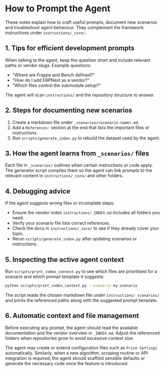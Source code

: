 # How to Prompt the Agent

These notes explain how to craft useful prompts, document new scenarios and troubleshoot agent behaviour. They complement the framework instructions under `instructions/_core/`.

## 1. Tips for efficient development prompts

When talking to the agent, keep the question short and include relevant paths or vendor slugs. Example questions:

- "Where are Frappe and Bench defined?"
- "How do I add ERPNext as a vendor?"
- "Which files control the submodule setup?"

The agent will scan `instructions/` and the repository structure to answer.

## 2. Steps for documenting new scenarios

1. Create a markdown file under `_scenarios/<scenario-name>.md`.
2. Add a `References:` section at the end that lists the important files or instructions.
3. Run `scripts/generate_index.py` to rebuild the dataset used by the agent.

## 3. How the agent learns from `_scenarios/` files

Each file in `_scenarios/` outlines when certain instructions or code apply. The generator script compiles them so the agent can link prompts to the relevant content in `instructions/_core/` and other folders.

## 4. Debugging advice

If the agent suggests wrong files or incomplete steps:

- Ensure the vendor index `instructions/_INDEX.md` includes all folders you need.
- Verify your scenario file lists correct references.
- Check the docs in `instructions/_core/` to see if they already cover your topic.
- Rerun `scripts/generate_index.py` after updating scenarios or instructions.


## 5. Inspecting the active agent context

Run `scripts/print_codex_context.py` to see which files are prioritised for a scenario and which prompt template it suggests:

```bash
python scripts/print_codex_context.py --scenario my-scenario
```

The script reads the chosen markdown file under `instructions/_scenarios/` and prints the referenced paths along with the suggested prompt template.
## 6. Automatic context and file management

Before executing any prompt, the agent should read the available documentation and the vendor overview in `_INDEX.md`. Adjust the referenced folders when repositories grow to avoid excessive context size.

The agent may create or extend configuration files such as `Price Settings` automatically. Similarly, when a new algorithm, scraping routine or API integration is required, the agent should scaffold sensible defaults or generate the necessary code once the feature is introduced.
